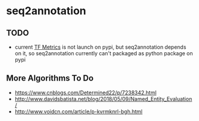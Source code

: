 # seq2annotation

## TODO
* current [TF Metrics](https://github.com/guillaumegenthial/tf_metrics) is not launch on pypi, but seq2annotation depends on it, so seq2annotation currently can't packaged as python package on pypi

## More Algorithms To Do
* https://www.cnblogs.com/Determined22/p/7238342.html
* http://www.davidsbatista.net/blog/2018/05/09/Named_Entity_Evaluation/
* http://www.voidcn.com/article/p-kvrmknrl-bgh.html